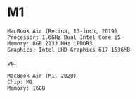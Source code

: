 # M1

	MacBook Air (Retina, 13-inch, 2019)
	Processor: 1.6GHz Dual Intel Core i5
	Memory: 8GB 2133 MHz LPDDR3
	Graphics: Intel UHD Graphics 617 1536MB

vs.

	MacBook Air (M1, 2020)
	Chip: M1
	Memory: 16GB
